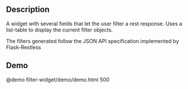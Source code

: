 <!--
@module {can.Component} filter-widget <filter-widget />
@parent spectre.components
@group filter-widget.props Properties
@link http://jsonapi.org/format/#fetching-filtering JSON-API
-->

## Description

A widget with several fields that let the user filter a rest response. Uses a list-table to display the current filter objects.

The filters generated follow the JSON API specification implemented by Flask-Restless

## Demo

@demo filter-widget/demo/demo.html 500

